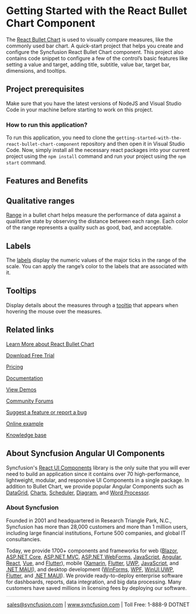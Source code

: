 # Getting Started with the React Bullet Chart Component

The [React Bullet Chart](https://www.syncfusion.com/react-components/react-bullet-chart?utm_source=github&utm_medium=listing&utm_campaign=react-bullet-chart-github-samples) is used to visually compare measures, like the commonly used bar chart. A quick-start project that helps you create and configure the Syncfusion React Bullet Chart component. This project also contains code snippet to configure a few of the control’s basic features like setting a value and target, adding title, subtitle, value bar, target bar, dimensions, and tooltips.

## Project prerequisites

Make sure that you have the latest versions of NodeJS and Visual Studio Code in your machine before starting to work on this project.

### How to run this application?

To run this application, you need to clone the `getting-started-with-the-react-bullet-chart-component` repository and then open it in Visual Studio Code. Now, simply install all the necessary react packages into your current project using the `npm install` command and run your project using the `npm start` command.

## Features and Benefits

## Qualitative ranges

[Range](https://ej2.syncfusion.com/aspnetcore/documentation/bullet-chart/ranges?utm_source=github&utm_medium=listing&utm_campaign=react-bullet-chart-github-samples) in a bullet chart helps measure the performance of data against a qualitative state by observing the distance between each range. Each color of the range represents a quality such as good, bad, and acceptable.


## Labels

The [labels](https://ej2.syncfusion.com/aspnetcore/documentation/bullet-chart/data-label?utm_source=github&utm_medium=listing&utm_campaign=react-bullet-chart-github-samples) display the numeric values of the major ticks in the range of the scale. You can apply the range’s color to the labels that are associated with it.

## Tooltips

Display details about the measures through a [tooltip](https://ej2.syncfusion.com/aspnetcore/documentation/bullet-chart/tool-tip?utm_source=github&utm_medium=listing&utm_campaign=react-bullet-chart-github-samples) that appears when hovering the mouse over the measures.

## Related links
[Learn More about React Bullet Chart](https://www.syncfusion.com/react-components/react-bullet-chart?utm_source=github&utm_medium=listing&utm_campaign=react-bullet-chart-github-samples)

[Download Free Trial](https://www.syncfusion.com/downloads/react?utm_source=github&utm_medium=listing&utm_campaign=react-bullet-chart-github-samples)

[Pricing](https://www.syncfusion.com/sales/products/react?utm_source=github&utm_medium=listing&utm_campaign=react-bullet-chart-github-samples)

[Documentation](https://ej2.syncfusion.com/react/documentation/bullet-chart/getting-started/?utm_source=github&utm_medium=listing&utm_campaign=react-bullet-chart-github-samples)

[View Demos](https://github.com/SyncfusionExamples/getting-started-with-the-react-bullet-chart-component?utm_source=github&utm_medium=listing&utm_campaign=react-bullet-chart-github-samples)

[Community Forums](https://www.syncfusion.com/forums/react-ui-components?utm_source=github&utm_medium=listing&utm_campaign=react-bullet-chart-github-samples)

[Suggest a feature or report a bug](https://www.syncfusion.com/feedback/react?utm_source=github&utm_medium=listing&utm_campaign=react-bullet-chart-github-samples)

[Online example](https://ej2.syncfusion.com/react/demos/#/bootstrap5/bullet-chart/default?utm_source=github&utm_medium=listing&utm_campaign=react-bullet-chart-github-samples)

[Knowledge base](https://www.syncfusion.com/kb/react-ui-components?utm_source=github&utm_medium=listing&utm_campaign=react-bullet-chart-github-samples)


## About Syncfusion Angular UI Components

Syncfusion's [React UI Components](https://www.syncfusion.com/react-components?utm_source=github&utm_medium=listing&utm_campaign=react-bullet-chart-github-samples) library is the only suite that you will ever need to build an application since it contains over 70 high-performance, lightweight, modular, and responsive UI Components in a single package. In addition to Bullet Chart, we provide popular Angular Components such as [DataGrid](https://www.syncfusion.com/angular-ui-components/angular-grid?utm_source=github&utm_medium=listing&utm_campaign=react-bullet-chart-github-samples), [Charts](https://www.syncfusion.com/angular-ui-components/angular-charts?utm_source=github&utm_medium=listing&utm_campaign=react-bullet-chart-github-samples), [Scheduler](https://www.syncfusion.com/angular-ui-components/angular-scheduler?utm_source=github&utm_medium=listing&utm_campaign=react-bullet-chart-github-samples), [Diagram](https://www.syncfusion.com/angular-ui-components/angular-diagram?utm_source=github&utm_medium=listing&utm_campaign=react-bullet-chart-github-samples), and [Word Processor](https://www.syncfusion.com/angular-ui-components/angular-word-processor?utm_source=github&utm_medium=listing&utm_campaign=react-bullet-chart-github-samples).

### About Syncfusion
Founded in 2001 and headquartered in Research Triangle Park, N.C., Syncfusion has more than 28,000 customers and more than 1 million users, including large financial institutions, Fortune 500 companies, and global IT consultancies.

Today, we provide 1700+ components and frameworks for web ([Blazor](https://www.syncfusion.com/blazor-components?utm_source=github&utm_medium=listing&utm_campaign=react-bullet-chart-github-samples), [ASP.NET Core](https://www.syncfusion.com/aspnet-core-ui-controls?utm_source=github&utm_medium=listing&utm_campaign=react-bullet-chart-github-samples), [ASP.NET MVC](https://www.syncfusion.com/aspnet-mvc-ui-controls?utm_source=github&utm_medium=listing&utm_campaign=react-bullet-chart-github-samples), [ASP.NET WebForms](https://www.syncfusion.com/jquery/aspnet-webforms-ui-controls?utm_source=github&utm_medium=listing&utm_campaign=react-bullet-chart-github-samples), [JavaScript](https://www.syncfusion.com/javascript-ui-controls?utm_source=github&utm_medium=listing&utm_campaign=react-bullet-chart-github-samples), [Angular](https://www.syncfusion.com/angular-ui-components?utm_source=github&utm_medium=listing&utm_campaign=react-bullet-chart-github-samples), [React](https://www.syncfusion.com/react-ui-components?utm_source=github&utm_medium=listing&utm_campaign=react-bullet-chart-github-samples), [Vue](https://www.syncfusion.com/vue-ui-components?utm_source=github&utm_medium=listing&utm_campaign=react-bullet-chart-github-samples), and [Flutter](https://www.syncfusion.com/flutter-widgets?utm_source=github&utm_medium=listing&utm_campaign=react-bullet-chart-github-samples)), mobile ([Xamarin](https://www.syncfusion.com/xamarin-ui-controls?utm_source=github&utm_medium=listing&utm_campaign=react-bullet-chart-github-samples), [Flutter](https://www.syncfusion.com/flutter-widgets?utm_source=github&utm_medium=listing&utm_campaign=react-bullet-chart-github-samples), [UWP](https://www.syncfusion.com/uwp-ui-controls?utm_source=github&utm_medium=listing&utm_campaign=react-bullet-chart-github-samples), [JavaScript](https://www.syncfusion.com/javascript-ui-controls?utm_source=github&utm_medium=listing&utm_campaign=react-bullet-chart-github-samples), and [.NET MAUI](https://www.syncfusion.com/maui-controls?utm_source=github&utm_medium=listing&utm_campaign=react-bullet-chart-github-samples)), and desktop development ([WinForms](https://www.syncfusion.com/winforms-ui-controls?utm_source=github&utm_medium=listing&utm_campaign=react-bullet-chart-github-samples), [WPF](https://www.syncfusion.com/wpf-controls?utm_source=github&utm_medium=listing&utm_campaign=react-bullet-chart-github-samples), [WinUI](https://www.syncfusion.com/winui-controls?utm_source=github&utm_medium=listing&utm_campaign=react-bullet-chart-github-samples),[UWP](https://www.syncfusion.com/uwp-ui-controls?utm_source=github&utm_medium=listing&utm_campaign=react-bullet-chart-github-samples), [Flutter](https://www.syncfusion.com/flutter-widgets?utm_source=github&utm_medium=listing&utm_campaign=react-bullet-chart-github-samples), and [.NET MAUI](https://www.syncfusion.com/maui-controls?utm_source=github&utm_medium=listing&utm_campaign=react-bullet-chart-github-samples)). We provide ready-to-deploy enterprise software for dashboards, reports, data integration, and big data processing. Many customers have saved millions in licensing fees by deploying our software.

<hr style="height:0.3px;border:none;color:lightgrey;background-color:lightgrey;" />

<p align="center">
<a href="mailto:sales@syncfusion.com?Subject=Syncfusion React Bullet Chart - GitHub" target="_top">sales@syncfusion.com</a> | <a href="https://www.syncfusion.com?utm_source=github&utm_medium=listing&utm_campaign=react-bullet-chart-github-samples">www.syncfusion.com</a> | Toll Free: 1-888-9 DOTNET <br>
</p>
